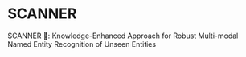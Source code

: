 # SCANNER
SCANNER 📡: Knowledge-Enhanced Approach for Robust Multi-modal Named Entity Recognition of Unseen Entities
